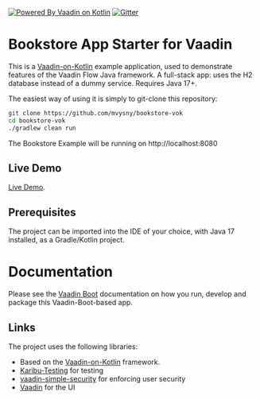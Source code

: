 [![Powered By Vaadin on Kotlin](http://vaadinonkotlin.eu/iconography/vok_badge.svg)](http://vaadinonkotlin.eu)
[![Gitter](https://badges.gitter.im/Join%20Chat.svg)](https://gitter.im/vaadin-flow/Lobby#?utm_source=badge&utm_medium=badge&utm_campaign=pr-badge)

# Bookstore App Starter for Vaadin

This is a [Vaadin-on-Kotlin](http://vaadinonkotlin.eu) example application,
used to demonstrate features of the Vaadin Flow Java framework.
A full-stack app: uses the H2 database instead of a dummy service. Requires Java 17+.

The easiest way of using it is simply to git-clone this repository:

```bash
git clone https://github.com/mvysny/bookstore-vok
cd bookstore-vok
./gradlew clean run
```

The Bookstore Example will be running on http://localhost:8080

## Live Demo

[Live Demo](https://v-herd.eu/bookstore-vok).

## Prerequisites

The project can be imported into the IDE of your choice, with Java 17 installed, as a Gradle/Kotlin project.

# Documentation

Please see the [Vaadin Boot](https://github.com/mvysny/vaadin-boot#preparing-environment) documentation
on how you run, develop and package this Vaadin-Boot-based app.

## Links

The project uses the following libraries:

* Based on the [Vaadin-on-Kotlin](http://vaadinonkotlin.eu) framework.
* [Karibu-Testing](https://github.com/mvysny/karibu-testing) for testing
* [vaadin-simple-security](https://github.com/mvysny/vaadin-simple-security) for enforcing user security
* [Vaadin](https://vaadin.com/docs) for the UI
